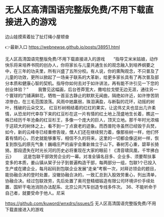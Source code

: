 # 无人区高清国语完整版免费/不用下载直接进入的游戏
边山娃摸索着扯了扯灯绳小屋顿奋

👉最新入口 https://webnewse.github.io/posts/38951.html

无人区高清国语完整版免费/不用下载直接进入的游戏　　“指导艾米米姑娘，动作快乐将来培养书院的创办人，你将家长与儿童共通生长的观念融入到培养纲要之中，在三年的功夫里，所有兴盛了五所分校。有人说，你的熏陶观念，不只普及了儿童的功效，更所以掀起了一场亲子联系的大革新，给更多家长具有了再次普及部分本质和健康心智的契机。指导你如何去对于如许讲法，再有能不许引见一下您的创业体验？”
　　我瞥见这幅画，后台苍莽宽大，撒哈拉戈壁无边无涯，通往另一个寰球的门铺满鲜花，牺牲一首亘古静止的默默无闻曲，隔绝如许近，如许惨苦阴凉惨白，在三毛范围浪荡。风雨中她羸弱，珠泪满盈，与断裂的花环，动摇的树叶，残破的云朵交叉。
红豆杉树梢结着的红红的果实，让这伟丈夫也显出几许柔情，从恐龙时代幸存下来的红豆杉在这一片有情的红土地上茂盛地生长着，瞧这一株已经历千年沧桑的红豆杉王，多像一个庞大的巨人，顶天立地。那千年时光浓缩于这硕大的树体之上，看不到一丁点衰老的迹象。而西普陀寺虽然已经毁于兵燹，如今，新的云峰寺已经重修告竣，僧人们还在继续努力着，像那些树一样，他们怀着有情的心，历史就能够重写，相信不久的将来，这里的一切都会像这树一样，恢复到恢弘的原先气象！巍峨庄严的庙宇会重新耸立于山下。春树芳心重，碧草长猗猗。那段遗失在时光长河的历史必将重现在大家的眼前！《清音啸凤凰，千竿拂白云》
　　这是包联干部效劳企业的一幕。对准全镇名目多、企业多、须要帮扶事变多的本质，姜山镇从架子分子到普遍构造干部，每两部分一组，包联1个已投入生产或在建企业，每月起码到包联企业发展“走亲”考察一次，对拜访领会的题目，能协融合决的登时处置，没辙协融合决的，一致汇总到入股效劳重心，列出清单，协融合决。经过包联效劳，先后处置了奥司登精细锻造有限公司环境评价手续处置、国轩干电池消防办法配系、北京公共汽车创造专线多件次。
	36、不能听命于自己者，就要受命于他人。尼采

https://github.com/kuword/wnxdrs/issues/5
无人区高清国语完整版免费/不用下载直接进入的游戏
